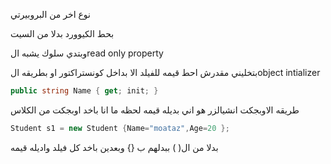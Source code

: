 نوع اخر من البروبيرتي

بحط الكيوورد بدلا من السيت

وبتدي سلوك يشبه الread only property

بتخليني مقدرش احط قيمه للفيلد الا بداخل كونستراكتور او بطريقه الobject intializer

```C#
public string Name { get; init; }
```

طريقه الاوبجكت انشيالزر هو اني بديله قيمه لحظه ما انا باخد اوبجكت من الكلاس

```C#
Student s1 = new Student {Name="moataz",Age=20 };
```

بدلا من ال( ) ببدلهم ب {} وبعدين باخد كل فيلد واديله قيمه